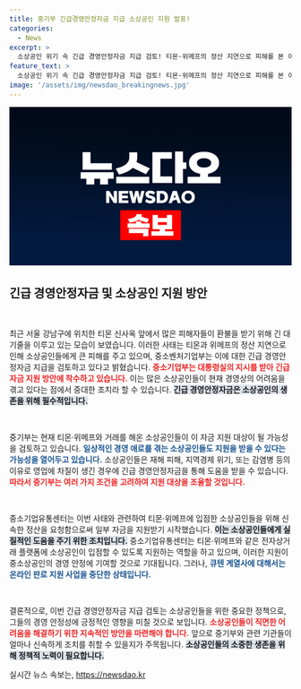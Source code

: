 ```yaml
---
title: 중기부 긴급경영안정자금 지급 소상공인 지원 발표!
categories:
  - News
excerpt: >
  소상공인 위기 속 긴급 경영안정자금 지급 검토! 티몬·위메프의 정산 지연으로 피해를 본 이들에게 희소식이 기대됩니다. 중기부는 신속한 지원 방안을 마련 중이며, 소상공인들에게는 새로운 희망이 열릴 것인가? 클릭하여 자세한 내용을 확인해보세요!
feature_text: >
  소상공인 위기 속 긴급 경영안정자금 지급 검토! 티몬·위메프의 정산 지연으로 피해를 본 이들에게 희소식이 기대됩니다. 중기부는 신속한 지원 방안을 마련 중이며, 소상공인들에게는 새로운 희망이 열릴 것인가? 클릭하여 자세한 내용을 확인해보세요!
image: '/assets/img/newsdao_breakingnews.jpg'
---
```


<p><img src="/assets/img/newsdao_breakingnews.jpg" alt="pcversion 속보" /></p>

<h2 data-ke-size="size26">긴급 경영안정자금 및 소상공인 지원 방안</h2>

<p data-ke-size="size16">&nbsp;</p>

<p>최근 서울 강남구에 위치한 티몬 신사옥 앞에서 많은 피해자들이 환불을 받기 위해 긴 대기줄을 이루고 있는 모습이 보였습니다. 이러한 사태는 티몬과 위메프의 정산 지연으로 인해 소상공인들에게 큰 피해를 주고 있으며, 중소벤처기업부는 이에 대한 긴급 경영안정자금 지급을 검토하고 있다고 밝혔습니다. <b><span style="color: #ee2323;">중소기업부는 대통령실의 지시를 받아 긴급 자금 지원 방안에 착수하고 있습니다.</span></b> 이는 많은 소상공인들이 현재 경영상의 어려움을 겪고 있다는 점에서 중대한 조치라 할 수 있습니다. <b><span style="background-color: #21538527;">긴급 경영안정자금은 소상공인의 생존을 위해 필수적입니다.</span></b></p>

<p data-ke-size="size16">&nbsp;</p>

<p>중기부는 현재 티몬·위메프와 거래를 해온 소상공인들이 이 자금 지원 대상이 될 가능성을 검토하고 있습니다. <b><span style="color: #1a5490;">일상적인 경영 애로를 겪는 소상공인들도 지원을 받을 수 있다는 가능성을 열어두고 있습니다.</span></b> 소상공인들은 재해 피해, 지역경제 위기, 또는 감염병 등의 이유로 영업에 차질이 생긴 경우에 긴급 경영안정자금을 통해 도움을 받을 수 있습니다. <b><span style="color: #ee2323;">따라서 중기부는 여러 가지 조건을 고려하여 지원 대상을 조율할 것입니다.</span></b></p>

<p data-ke-size="size16">&nbsp;</p>

<p>중소기업유통센터는 이번 사태와 관련하여 티몬·위메프에 입점한 소상공인들을 위해 신속한 정산을 요청함으로써 일부 자금을 지원받기 시작했습니다. <b><span style="background-color: #21538527;">이는 소상공인들에게 실질적인 도움을 주기 위한 조치입니다.</span></b> 중소기업유통센터는 티몬·위메프와 같은 전자상거래 플랫폼에 소상공인이 입점할 수 있도록 지원하는 역할을 하고 있으며, 이러한 지원이 중소상공인의 경영 안정에 기여할 것으로 기대됩니다. 그러나, <b><span style="color: #1a5490;">큐텐 계열사에 대해서는 온라인 판로 지원 사업을 중단한 상태입니다.</span></b></p>

<p data-ke-size="size16">&nbsp;</p>

<p>결론적으로, 이번 긴급 경영안정자금 지급 검토는 소상공인들을 위한 중요한 정책으로, 그들의 경영 안정성에 긍정적인 영향을 미칠 것으로 보입니다. <b><span style="color: #ee2323;">소상공인들이 직면한 어려움을 해결하기 위한 지속적인 방안을 마련해야 합니다.</span></b> 앞으로 중기부와 관련 기관들이 얼마나 신속하게 조치를 취할 수 있을지가 주목됩니다. <b><span style="background-color: #21538527;">소상공인들의 소중한 생존을 위해 정책적 노력이 필요합니다.</span></b></p>
실시간 뉴스 속보는, <a href="https://newsdao.kr" rel="dofollow">https://newsdao.kr</a>


